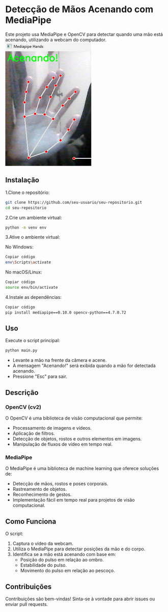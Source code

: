# Detecção de Mãos Acenando com MediaPipe
Este projeto usa MediaPipe e OpenCV para detectar quando uma mão está acenando, utilizando a webcam do computador.
![alt text](image.png)

## Instalação
1.Clone o repositório:

```bash
git clone https://github.com/seu-usuario/seu-repositorio.git
cd seu-repositorio
```

2.Crie um ambiente virtual:

```bash
python -m venv env
```

3.Ative o ambiente virtual:

No Windows:
```bash
Copiar código
env\Scripts\activate
```

No macOS/Linux:
```bash
Copiar código
source env/bin/activate
```

4.Instale as dependências:
```bash
Copiar código
pip install mediapipe==0.10.0 opencv-python==4.7.0.72
```

## Uso
Execute o script principal:

```bash
python main.py
```

 - Levante a mão na frente da câmera e acene.
 - A mensagem "Acenando!" será exibida quando a mão for detectada acenando.
 - Pressione "Esc" para sair.

## Descrição

### OpenCV (cv2)
O OpenCV é uma biblioteca de visão computacional que permite:

 - Processamento de imagens e vídeos.
 - Aplicação de filtros.
 - Detecção de objetos, rostos e outros elementos em imagens.
 - Manipulação de fluxos de vídeo em tempo real.

### MediaPipe
O MediaPipe é uma biblioteca de machine learning que oferece soluções de:

 - Detecção de mãos, rostos e poses corporais.
 - Rastreamento de objetos.
 - Reconhecimento de gestos.
 - Implementação fácil em tempo real para projetos de visão computacional.

## Como Funciona
O script:

1. Captura o vídeo da webcam.
2. Utiliza o MediaPipe para detectar posições da mão e do corpo.
3. Identifica se a mão está acenando com base em:
    - Posição do pulso em relação ao ombro.
    - Estabilidade do pulso.
    - Movimento do pulso em relação ao pescoço.

## Contribuições
Contribuições são bem-vindas! Sinta-se à vontade para abrir issues ou enviar pull requests.